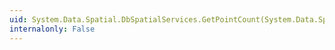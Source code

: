 ```yaml
---
uid: System.Data.Spatial.DbSpatialServices.GetPointCount(System.Data.Spatial.DbGeometry)
internalonly: False
---
```

